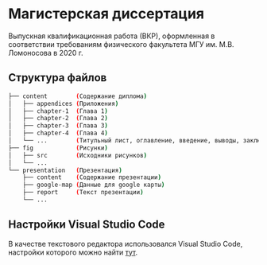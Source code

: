 # Магистерская диссертация
Выпускная квалификационная работа (ВКР), оформленная в соответствии требованиям физического факультета МГУ им. М.В. Ломоносова в 2020 г. 
## Структура файлов
```bash
├── content        (Содержание диплома)
│   ├── appendices (Приложения)
│   ├── chapter-1  (Глава 1)
│   ├── chapter-2  (Глава 2)
│   ├── chapter-3  (Глава 3)
│   ├── chapter-4  (Глава 4)
│   └── ...        (Титульный лист, оглавление, введение, выводы, заключение, литература)
├── fig            (Рисунки)
│   ├── src        (Исходники рисунков) 
│   └── ...
└── presentation   (Презентация)
    ├── content    (Содержание презентации)
    ├── google-map (Данные для google карты)
    ├── report     (Текст презентации)
    └── ...
```
## Настройки Visual Studio Code 
В качестве текстового редактора использовался Visual Studio Code, настройки которого можно найти [тут](https://gist.github.com/jonathanblade/50805498e7456b8544713505494e37ea).